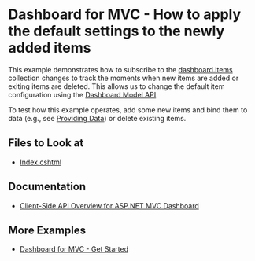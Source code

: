 # Dashboard for MVC - How to apply the default settings to the newly added items

This example demonstrates how to subscribe to the [dashboard.items](https://docs.devexpress.com/Dashboard/js-DevExpress.Dashboard.Model.Dashboard#js_devexpress_dashboard_model_dashboard_items) collection changes to track the moments when new items are added or exiting items are deleted. This allows us to change the default item configuration using the [Dashboard Model API](https://docs.devexpress.com/Dashboard/402482/web-dashboard/ui-elements-and-customization/dashboard-model).

To test how this example operates, add some new items and bind them to data (e.g., see [Providing Data](https://docs.devexpress.com/Dashboard/117297/web-dashboard/create-dashboards-on-the-web/dashboard-item-settings/grid/providing-data)) or delete existing items.

## Files to Look at

* [Index.cshtml](./CS/Views//Home/Index.cshtml)

## Documentation

- [Client-Side API Overview for ASP.NET MVC Dashboard](https://docs.devexpress.com/Dashboard/16796/web-dashboard/aspnet-mvc-dashboard-extension/client-side-api-overview)

## More Examples

- [Dashboard for MVC - Get Started](https://github.com/DevExpress-Examples/web-dashboard-asp-net-mvc-application)